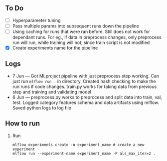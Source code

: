 ## To Do
- [ ] Hyperparameter tuning
- [ ] Pass multiple params into subsequent runs down the pipeline
- [ ] Using caching for runs that were ran before. Still does not work for dependant runs. For eg., if data in preprocess changes, only preprocess run will run, while training will not, since train script is not modified
- [x] Create experiments name for the pipeline

## Logs
* 7 Jun — Got MLproject pipeline with just preprocess step working. Can just run `mlflow run .` in directory. Created hash checking to make the run runs if code changes. train.py works for taking data from previous step and training and validating model
* 6 Jun — preprocess.py works to preprocess and split data into train, val, test. Logged category features schema and data artifacts using mlflow. Saved python logs to log file

## How to run
1. Run
    ```
    mlflow experiments create -n experiment_name # create a new experiment
    mlflow run --experiment-name experiment_name -P als_max_iter=2 .
    ```